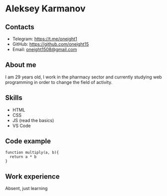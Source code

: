 # Aleksey Karmanov

## Contacts
* Telegram: https://t.me/oneight1
* GitHub: https://github.com/oneight15
* Email: oneight1508@gmail.com

## About me
I am 29 years old, I work in the pharmacy sector and currently studying web programming in order to change the field of activity.

## Skills
* HTML
* CSS
* JS (read the basics)
* VS Code

## Code example

```
function multiply(a, b){
  return a * b
}
```

## Work experience
Absent, just learning